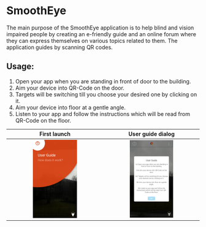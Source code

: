 # SmoothEye

The main purpose of the SmoothEye application is to help blind and vision impaired people by creating an e-friendly guide and an online forum where they can express themselves on various topics related to them. The application guides by scanning QR codes.

## Usage:
1) Open your app when you are standing in front of door to the building.
2) Aim your device into QR-Code on the door.
3) Targets will be switching till you choose your desired one by clicking on it.
4) Aim your device into floor at a gentle angle.
5) Listen to your app and follow the instructions which will be read from QR-Code on the floor.

First launch                                         | User guide dialog
:---------------------------------------------------:|:-------------------------------------------------:
<img src="images/first_launch_screen.png" width=48%> |<img src="images/user_guide_screen.png" width=48%>
